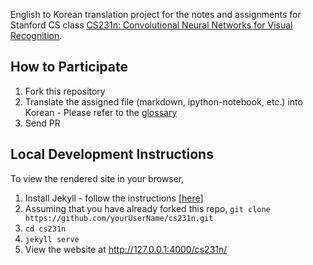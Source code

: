 
English to Korean translation project for the notes and assignments for Stanford CS class [CS231n: Convolutional Neural Networks for Visual Recognition](http://vision.stanford.edu/teaching/cs231n/).

## How to Participate

1. Fork this repository
2. Translate the assigned file (markdown, ipython-notebook, etc.) into Korean - Please refer to the [glossary](http://aikorea.org/cs231n/glossary)
3. Send PR

## Local Development Instructions

To view the rendered site in your browser,

1. Install Jekyll - follow the instructions [[here](https://jekyllrb.com/docs/installation/)]
2. Assuming that you have already forked this repo, `git clone https://github.com/yourUserName/cs231n.git`
3. `cd cs231n`
4. `jekyll serve`
5. View the website at http://127.0.0.1:4000/cs231n/
